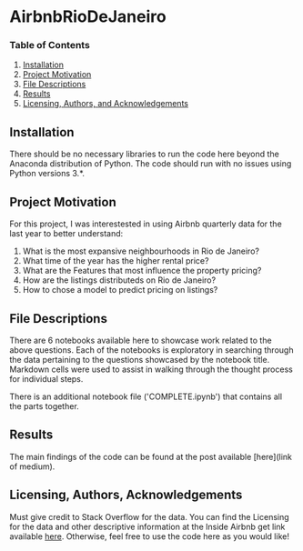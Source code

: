 # AirbnbRioDeJaneiro
### Table of Contents

1. [Installation](#installation)
2. [Project Motivation](#motivation)
3. [File Descriptions](#files)
4. [Results](#results)
5. [Licensing, Authors, and Acknowledgements](#licensing)

## Installation <a name="installation"></a>

There should be no necessary libraries to run the code here beyond the Anaconda distribution of Python.  The code should run with no issues using Python versions 3.*.

## Project Motivation<a name="motivation"></a>

For this project, I was interestested in using Airbnb quarterly data for the last year to better understand:

1. What is the most expansive neighbourhoods in Rio de Janeiro?
2. What time of the year has the higher rental price?
3. What are the Features that most influence the property pricing?
4. How are the listings distributeds on Rio de Janeiro?
5. How to chose a model to predict pricing on listings?

## File Descriptions <a name="files"></a>

There are 6 notebooks available here to showcase work related to the above questions.  Each of the notebooks is exploratory in searching through the data pertaining to the questions showcased by the notebook title.  Markdown cells were used to assist in walking through the thought process for individual steps.  

There is an additional notebook file ('COMPLETE.ipynb') that contains all the parts together.

## Results<a name="results"></a>

The main findings of the code can be found at the post available [here](link of medium).

## Licensing, Authors, Acknowledgements<a name="licensing"></a>

Must give credit to Stack Overflow for the data.  You can find the Licensing for the data and other descriptive information at the Inside Airbnb get link available [here](http://insideairbnb.com).  Otherwise, feel free to use the code here as you would like! 


